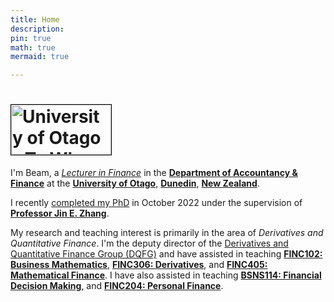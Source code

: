 ```yaml
---
title: Home
description: 
pin: true
math: true
mermaid: true

---
```



<h1 id="logo"><a href="https://www.otago.ac.nz/"><img width="160" height="80" alt="University of Otago - Te Whare Wānanga o Otāgo" src="https://www.otago.ac.nz/_assets/_gfx/logo.png" srcset="https://www.otago.ac.nz/_assets/_gfx/logo@2x.png 2x" style="border:1px solid black;"></a></h1>

I'm Beam, a <a href="https://www.otago.ac.nz/accountancyfinance/staff/people/pakorn-beam-aschakulporn"><i>Lecturer in Finance</i></a> in the <a href="https://www.otago.ac.nz/accountancyfinance"><b>Department of Accountancy & Finance</b></a> at the <a href="https://www.otago.ac.nz/"><b>University of Otago</b></a>, <a href="https://www.dunedinnz.com/"><b>Dunedin</b></a>, <a href="https://www.newzealand.com/"><b>New Zealand</b></a>.

I recently <a href="https://hdl.handle.net/10523/13663">completed my PhD</a> in October 2022 under the supervision of <a href="https://www.otago.ac.nz/accountancyfinance/people/zhang"><b><u>Professor Jin E. Zhang</u></b></a>.

My research and teaching interest is primarily in the area of <i>Derivatives and Quantitative Finance</i>.
I'm the deputy director of the <a href="https://blogs.otago.ac.nz/dqfg/">Derivatives and Quantitative Finance Group (DQFG)</a> and have assisted in teaching 
<a href="https://www.otago.ac.nz/courses/papers/index.html?papercode=FINC102"><b>FINC102: Business Mathematics</b></a>,
<a href="https://www.otago.ac.nz/courses/papers/index.html?papercode=FINC306"><b>FINC306: Derivatives</b></a>, and
<a href="https://www.otago.ac.nz/courses/papers/index.html?papercode=FINC405"><b>FINC405: Mathematical Finance</b></a>.
I have also assisted in teaching <a href="https://www.otago.ac.nz/courses/papers/index.html?papercode=BSNS114"><b>BSNS114: Financial Decision Making</b></a>, and
<a href="https://www.otago.ac.nz/courses/papers/index.html?papercode=FINC204"><b>FINC204: Personal Finance</b></a>.


